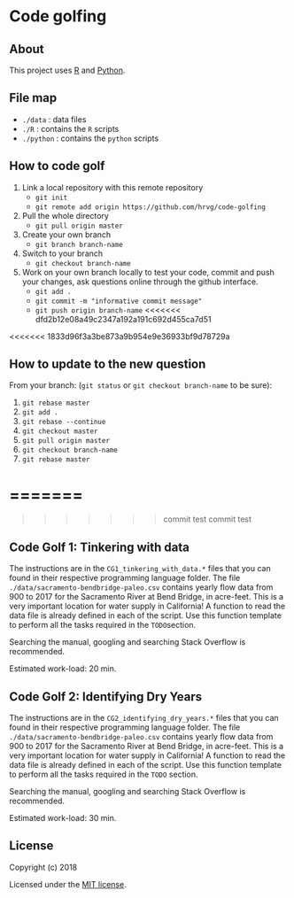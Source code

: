 # Code golfing

## About
This project uses [R](https://www.r-project.org/) and [Python](https://www.python.org/).

## File map

- `./data` : data files
- `./R` : contains the `R` scripts
- `./python` : contains the `python` scripts

## How to code golf

1. Link a local repository with this remote repository
	+ `git init`
	+ `git remote add origin https://github.com/hrvg/code-golfing`
2. Pull the whole directory
	+ `git pull origin master`
3. Create your own branch
	+ `git branch branch-name`
4. Switch to your branch
	+ `git checkout branch-name`
4. Work on your own branch locally to test your code, commit and push your changes, ask questions online through the github interface.
	+ `git add .`
	+ `git commit -m "informative commit message"`
	+ `git push origin branch-name`
<<<<<<< dfd2b12e08a49c2347a192a191c692d455ca7d51

<<<<<<< 1833d96f3a3be873a9b954e9e36933bf9d78729a
## How to update to the new question

From your branch: (`git status` or `git checkout branch-name` to be sure):
1. `git rebase master`
2. `git add .`
3. `git rebase --continue`
4. `git checkout master`
5. `git pull origin master`
6. `git checkout branch-name`
7. `git rebase master`

=======
=======
	
>>>>>>> commit test
>>>>>>> commit test
## Code Golf 1: Tinkering with data

The instructions are in the `CG1_tinkering_with_data.*` files that you can found in their respective programming language folder.
The file `./data/sacramento-bendbridge-paleo.csv` contains yearly flow data from 900 to 2017 for the Sacramento River at Bend Bridge, in acre-feet. 
This is a very important location for water supply in California!
A function to read the data file is already defined in each of the script.
Use this function template to perform all the tasks required in the `TODO`section.

Searching the manual, googling and searching Stack Overflow is recommended.

Estimated work-load: 20 min.

## Code Golf 2: Identifying Dry Years

The instructions are in the `CG2_identifying_dry_years.*` files that you can found in their respective programming language folder.
The file `./data/sacramento-bendbridge-paleo.csv` contains yearly flow data from 900 to 2017 for the Sacramento River at Bend Bridge, in acre-feet. 
This is a very important location for water supply in California!
A function to read the data file is already defined in each of the script.
Use this function template to perform all the tasks required in the `TODO` section.

Searching the manual, googling and searching Stack Overflow is recommended.

Estimated work-load: 30 min.


## License

Copyright (c) 2018

Licensed under the [MIT license](LICENSE).